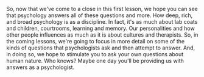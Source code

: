 So, now that we've come to a close in this first lesson, we hope you can see that psychology answers all of these questions and more. How deep, rich, and broad psychology is as a discipline. In fact, it's as much about lab coats and children, courtrooms, learning and memory. Our personalities and how other people influences as much as it is about cultures and therapists. So, in the coming lessons, we're going to focus in more detail on some of the kinds of questions that psychologists ask and then attempt to answer. And, in doing so, we hope to stimulate you to ask your own questions about human nature. Who knows? Maybe one day you'll be providing us with answers as a psychologist. 